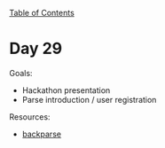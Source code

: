 [Table of Contents](/README.md)

# Day 29

Goals:
* Hackathon presentation
* Parse introduction / user registration

Resources:
* [backparse](https://github.com/alarner/backparse)


